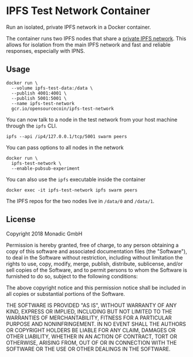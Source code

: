 IPFS Test Network Container
===========================

Run an isolated, private IPFS network in a Docker container.

The container runs two IPFS nodes that share a [private IPFS
network][ipfs-private-network]. This allows for isolation from the main IPFS
network and fast and reliable responses, especially with IPNS.

[ipfs-private-network]: https://github.com/ipfs/go-ipfs/blob/master/docs/experimental-features.md#private-networks

Usage
-----

```
docker run \
  --volume ipfs-test-data:/data \
  --publish 4001:4001 \
  --publish 5001:5001 \
  --name ipfs-test-network
  gcr.io/opensourcecoin/ipfs-test-network
```

You can now talk to a node in the test network from your host machine through
the `ipfs` CLI.

```
ipfs --api /ip4/127.0.0.1/tcp/5001 swarm peers
```

You can pass options to all nodes in the network

```
docker run \
  ipfs-test-network \
  --enable-pubsub-experiment
```

You can also use the `ipfs` executable inside the container

```
docker exec -it ipfs-test-network ipfs swarm peers
```

The IPFS repos for the two nodes live in `/data/0` and `/data/1`.

License
-------

Copyright 2018 Monadic GmbH

Permission is hereby granted, free of charge, to any person obtaining a copy of
this software and associated documentation files (the "Software"), to deal in
the Software without restriction, including without limitation the rights to
use, copy, modify, merge, publish, distribute, sublicense, and/or sell copies of
the Software, and to permit persons to whom the Software is furnished to do so,
subject to the following conditions:

The above copyright notice and this permission notice shall be included in all
copies or substantial portions of the Software.

THE SOFTWARE IS PROVIDED "AS IS", WITHOUT WARRANTY OF ANY KIND, EXPRESS OR
IMPLIED, INCLUDING BUT NOT LIMITED TO THE WARRANTIES OF MERCHANTABILITY, FITNESS
FOR A PARTICULAR PURPOSE AND NONINFRINGEMENT. IN NO EVENT SHALL THE AUTHORS OR
COPYRIGHT HOLDERS BE LIABLE FOR ANY CLAIM, DAMAGES OR OTHER LIABILITY, WHETHER
IN AN ACTION OF CONTRACT, TORT OR OTHERWISE, ARISING FROM, OUT OF OR IN
CONNECTION WITH THE SOFTWARE OR THE USE OR OTHER DEALINGS IN THE SOFTWARE.
